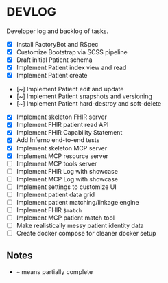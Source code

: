 # DEVLOG

Developer log and backlog of tasks.

- [x] Install FactoryBot and RSpec
- [x] Customize Bootstrap via SCSS pipeline
- [x] Draft initial Patient schema
- [x] Implement Patient index view and read
- [x] Implement Patient create
- [~] Implement Patient edit and update
- [~] Implement Patient snapshots and versioning
- [~] Implement Patient hard-destroy and soft-delete
- [x] Implement skeleton FHIR server
- [x] Implement FHIR patient read API
- [x] Implement FHIR Capability Statement
- [x] Add Inferno end-to-end tests
- [x] Implement skeleton MCP server
- [x] Implement MCP resource server
- [ ] Implement MCP tools server
- [ ] Implement FHIR Log with showcase
- [ ] Implement MCP Log with showcase
- [ ] Implement settings to customize UI
- [ ] Implement patient data grid
- [ ] Implement patient matching/linkage engine
- [ ] Implement FHIR `$match`
- [ ] Implement MCP patient match tool
- [ ] Make realistically messy patient identity data
- [ ] Create docker compose for cleaner docker setup

## Notes

- `~` means partially complete
